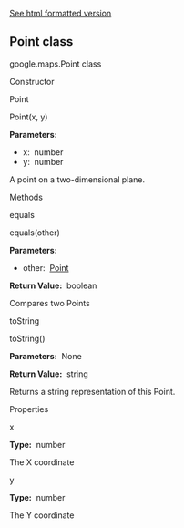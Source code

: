 [See html formatted version](https://huasofoundries.github.io/google-maps-documentation/Point.html)


Point class
-----------

google.maps.Point class

Constructor

Point

Point(x, y)

**Parameters:** 

*   x:  number
*   y:  number

A point on a two-dimensional plane.

Methods

equals

equals(other)

**Parameters:** 

*   other:  [Point](https://github.com/amenadiel/google-maps-documentation/blob/master/docs/Point.md#user-content-Point)

**Return Value:**  boolean

Compares two Points

toString

toString()

**Parameters:**  None

**Return Value:**  string

Returns a string representation of this Point.

Properties

x

**Type:**  number

The X coordinate

y

**Type:**  number

The Y coordinate